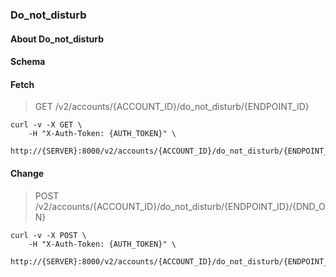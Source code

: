 ### Do_not_disturb

#### About Do_not_disturb

#### Schema



#### Fetch

> GET /v2/accounts/{ACCOUNT_ID}/do_not_disturb/{ENDPOINT_ID}

```shell
curl -v -X GET \
    -H "X-Auth-Token: {AUTH_TOKEN}" \
    http://{SERVER}:8000/v2/accounts/{ACCOUNT_ID}/do_not_disturb/{ENDPOINT_ID}
```

#### Change

> POST /v2/accounts/{ACCOUNT_ID}/do_not_disturb/{ENDPOINT_ID}/{DND_ON}

```shell
curl -v -X POST \
    -H "X-Auth-Token: {AUTH_TOKEN}" \
    http://{SERVER}:8000/v2/accounts/{ACCOUNT_ID}/do_not_disturb/{ENDPOINT_ID}/{DND_ON}
```

